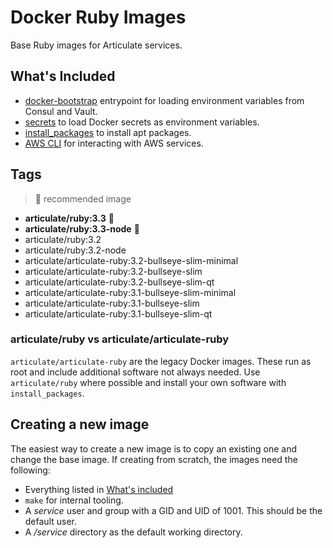 # Docker Ruby Images

Base Ruby images for Articulate services.

## What's Included

* [docker-bootstrap](https://github.com/articulate/docker-bootstrap) entrypoint
  for loading environment variables from Consul and Vault.
* [secrets](https://github.com/articulate/docker-bootstrap/blob/main/scripts/docker-secrets)
  to load Docker secrets as environment variables.
* [install_packages](https://github.com/articulate/docker-bootstrap/blob/main/scripts/install_packages)
  to install apt packages.
* [AWS CLI](https://docs.aws.amazon.com/cli/latest/userguide/getting-started-install.html)
  for interacting with AWS services.

## Tags

> 🌟 recommended image

* __articulate/ruby:3.3__ 🌟
* __articulate/ruby:3.3-node__ 🌟
* articulate/ruby:3.2
* articulate/ruby:3.2-node
* articulate/articulate-ruby:3.2-bullseye-slim-minimal
* articulate/articulate-ruby:3.2-bullseye-slim
* articulate/articulate-ruby:3.2-bullseye-slim-qt
* articulate/articulate-ruby:3.1-bullseye-slim-minimal
* articulate/articulate-ruby:3.1-bullseye-slim
* articulate/articulate-ruby:3.1-bullseye-slim-qt

### articulate/ruby vs articulate/articulate-ruby

`articulate/articulate-ruby` are the legacy Docker images. These run as root and
include additional software not always needed. Use `articulate/ruby` where possible
and install your own software with `install_packages`.

## Creating a new image

The easiest way to create a new image is to copy an existing one and change the
base image. If creating from scratch, the images need the following:

* Everything listed in [What's included](#whats-included)
* `make` for internal tooling.
* A _service_ user and group with a GID and UID of 1001. This should be the default
  user.
* A _/service_ directory as the default working directory.
